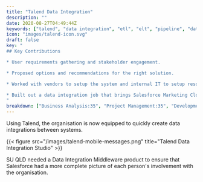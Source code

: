 ```yaml
---
title: "Talend Data Integration"
description: ""
date: 2020-08-27T04:49:44Z
keywords: ["talend", "data integration", "etl", "elt", "pipeline", "data analysis"]
icon: "images/talend-icon.svg"
draft: false
key: "
## Key Contributions

* User requirements gathering and stakeholder engagement.

* Proposed options and recommendations for the right solution.

* Worked with vendors to setup the system and internal IT to setup resources in Google Cloud.

* Built out a data integration job that brings Salesforce Marketing Cloud SMS send history into Salesforce.
"
breakdown: ["Business Analysis:35", "Project Management:35", "Development:30"]
---
```


Using Talend, the organisation is now equipped to quickly create data integrations between systems.

{{< figure src="/images/talend-mobile-messages.png" title="Talend Data Integration Studio" >}}

SU QLD needed a Data Integration Middleware product to ensure that Salesforce had a more complete picture of each person's involvement with the organisation.